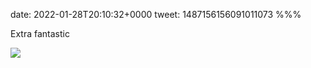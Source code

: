 date: 2022-01-28T20:10:32+0000
tweet: 1487156156091011073
%%%

Extra fantastic

![](FKNwo2QWUAEJoOO.jpg)
